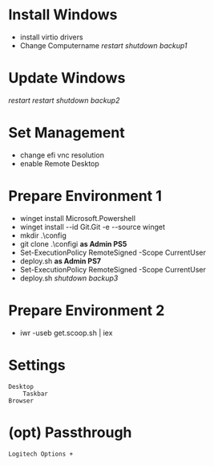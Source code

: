 # Install Windows
 - install virtio drivers
 - Change Computername
*restart*
*shutdown*
*backup1*
# Update Windows
*restart*
*restart*
*shutdown*
*backup2*
# Set Management
 - change efi vnc resolution
 - enable Remote Desktop
# Prepare Environment 1
 - winget install Microsoft.Powershell
 - winget install --id Git.Git -e --source winget
 - mkdir .\config
 - git clone .\configi
 **as Admin PS5**
 - Set-ExecutionPolicy RemoteSigned -Scope CurrentUser
 - deploy.sh
 **as Admin PS7**
 - Set-ExecutionPolicy RemoteSigned -Scope CurrentUser
 - deploy.sh
*shutdown*
*backup3*
# Prepare Environment 2
 - iwr -useb get.scoop.sh | iex


# Settings
    Desktop
        Taskbar
    Browser

# (opt) Passthrough
    Logitech Options +
